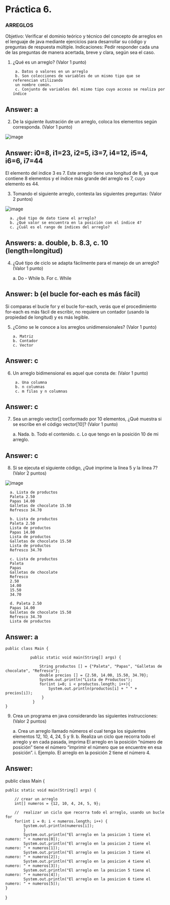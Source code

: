 # Práctica 6.

### ARREGLOS

Objetivo: Verificar el dominio teórico y técnico del concepto de arreglos en el lenguaje de
java mediante ejercicios para desarrollar su código y preguntas de respuesta múltiple.
Indicaciones: Pedir responder cada una de las preguntas de manera acertada, breve y
clara, según sea el caso.

1. ¿Qué es un arreglo? (Valor 1 punto)

        a. Datos o valores en un arreglo
        b. Son colecciones de variables de un mismo tipo que se referencian utilizando
        un nombre común.
        c. Conjunto de variables del mismo tipo cuyo acceso se realiza por índice
 ## Answer: a
        
2. De la siguiente ilustración de un arreglo, coloca los elementos según corresponda.
(Valor 1 punto)

![image](https://user-images.githubusercontent.com/91554777/176980202-f705e695-3175-47eb-8e54-5c2cfd5ae148.png)
## Answer: i0=8, i1=23, i2=5, i3=7, i4=12, i5=4, i6=6, i7=44
El elemento del índice 3 es 7. Este arreglo tiene una longitud de 8, ya que contiene 8 elementos y el índice más grande del arreglo es 7, cuyo elemento es 44.

3. Tomando el siguiente arreglo, contesta las siguientes preguntas: (Valor 2 puntos)

![image](https://user-images.githubusercontent.com/91554777/176980222-c9ac9e57-a50d-4329-9db6-b2b1c02aeae4.png)

      a. ¿Qué tipo de dato tiene el arreglo?
      b. ¿Qué valor se encuentra en la posición con el índice 4?
      c. ¿Cuál es el rango de índices del arreglo?
## Answers: a. double, b. 8.3, c. 10 (length=longitud)

      
 4. ¿Qué tipo de ciclo se adapta fácilmente para el manejo de un arreglo? (Valor 1
punto)

      a. Do - While
      b. For
      c. While
      
## Answer: b (el bucle for-each es más fácil)
Si comparas el bucle for y el bucle for-each, verás que el procedimiento for-each es más fácil de escribir, no requiere un contador (usando la propiedad de longitud) y es más legible.
      
 5. ¿Cómo se le conoce a los arreglos unidimensionales? (Valor 1 punto)
 
        a. Matriz
        b. Contador
        c. Vector    
## Answer: c
   
6. Un arreglo bidimensional es aquel que consta de: (Valor 1 punto)

        a. Una columna
        b. n columnas
        c. m filas y n columnas
## Answer: c
        
7. Sea un arreglo vector[] conformado por 10 elementos, ¿Qué muestra si se escribe
en el código vector[10]? (Valor 1 punto)

      a. Nada.
      b. Todo el contenido.
      c. Lo que tengo en la posición 10 de mi arreglo.
## Answer: c    
      
8. Si se ejecuta el siguiente código, ¿Qué imprime la línea 5 y la línea 7? (Valor 2
puntos)

![image](https://user-images.githubusercontent.com/91554777/176980300-634ec85b-39d3-4b54-8101-962128d7252f.png)

      a. Lista de productos
      Paleta 2.50
      Papas 14.00
      Galletas de chocolate 15.50
      Refresco 34.70

      b. Lista de productos
      Paleta 2.50
      Lista de productos
      Papas 14.00
      Lista de productos
      Galletas de chocolate 15.50
      Lista de productos
      Refresco 34.70

      c. Lista de productos
      Paleta
      Papas
      Galletas de chocolate
      Refresco
      2.50
      14.00
      15.50
      34.70

      d. Paleta 2.50
      Papas 14.00
      Galletas de chocolate 15.50
      Refresco 34.70
      Lista de productos
      
## Answer: a

    public class Main {

               public static void main(String[] args) {

                   String productos [] = {"Paleta", "Papas", "Galletas de chocolate", "Refresco"};
                   double precios [] = {2.50, 14.00, 15.50, 34.70};
                   System.out.println("Lista de Productos");  
                   for(int i=0; i < productos.length; i++){
                       System.out.println(productos[i] + " " + precios[i]);
                    }
                }
    }
    
 9. Crea un programa en java considerando las siguientes instrucciones: (Valor 2
puntos)

      a. Crea un arreglo llamado números el cual tenga los siguientes elementos 12,
      10, 4, 24, 5 y 9.
      b. Realiza un ciclo que recorra todo el arreglo y en cada pasada, imprima El
      arreglo en la posición “número de posición” tiene el número “imprimir el
      número que se encuentre en esa posición”.
      i. Ejemplo. El arreglo en la posición 2 tiene el número 4.
      
## Answer:

public class Main {

    public static void main(String[] args) {

        // crear un arreglo
        int[] numeros = {12, 10, 4, 24, 5, 9};

        //  realizar un ciclo que recorra todo el arreglo, usando un bucle for
        for(int i = 0; i < numeros.length; i++) {
            System.out.println(numeros[i]);
            }
            System.out.println("El arreglo en la posicion 1 tiene el numero: " + numeros[0]);
            System.out.println("El arreglo en la posicion 2 tiene el numero: " + numeros[1]);
            System.out.println("El arreglo en la posicion 3 tiene el numero: " + numeros[2]);
            System.out.println("El arreglo en la posicion 4 tiene el numero: " + numeros[3]);
            System.out.println("El arreglo en la posicion 5 tiene el numero: " + numeros[4]);
            System.out.println("El arreglo en la posicion 6 tiene el numero: " + numeros[5]);
    }
}

    


